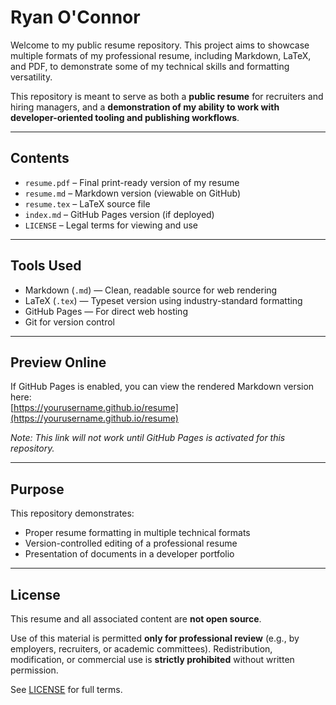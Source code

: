 # Ryan O'Connor

Welcome to my public resume repository. This project aims to showcase multiple formats of my professional resume, including Markdown, LaTeX, and PDF, to demonstrate some of my technical skills and formatting versatility.

This repository is meant to serve as both a **public resume** for recruiters and hiring managers, and a **demonstration of my ability to work with developer-oriented tooling and publishing workflows**.

---

## Contents

- `resume.pdf` – Final print-ready version of my resume
- `resume.md` – Markdown version (viewable on GitHub)
- `resume.tex` – LaTeX source file
- `index.md` – GitHub Pages version (if deployed)
- `LICENSE` – Legal terms for viewing and use

---

## Tools Used

- Markdown (`.md`) — Clean, readable source for web rendering
- LaTeX (`.tex`) — Typeset version using industry-standard formatting
- GitHub Pages — For direct web hosting
- Git for version control

---

## Preview Online

If GitHub Pages is enabled, you can view the rendered Markdown version here:  
[https://yourusername.github.io/resume](https://yourusername.github.io/resume)

_Note: This link will not work until GitHub Pages is activated for this repository._

---

## Purpose

This repository demonstrates:

- Proper resume formatting in multiple technical formats
- Version-controlled editing of a professional resume
- Presentation of documents in a developer portfolio

---

## License

This resume and all associated content are **not open source**.

Use of this material is permitted **only for professional review** (e.g., by employers, recruiters, or academic committees). Redistribution, modification, or commercial use is **strictly prohibited** without written permission.

See [LICENSE](./LICENSE) for full terms.
